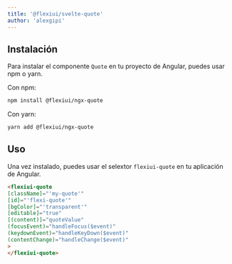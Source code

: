 ```yaml
---
title: '@flexiui/svelte-quote'
author: 'alexgipi'
---
```


## Instalación

Para instalar el componente `Quote` en tu proyecto de Angular, puedes usar npm o yarn.

Con npm:

```bash
npm install @flexiui/ngx-quote
```

Con yarn:

```bash
yarn add @flexiui/ngx-quote
```

## Uso

Una vez instalado, puedes usar el selextor `flexiui-quote` en tu aplicación de Angular.

```html
<flexiui-quote
[className]="'my-quote'"
[id]="'flexi-quote'"
[bgColor]="'transparent'"
[editable]="true"
[(content)]="quoteValue"
(focusEvent)="handleFocus($event)"
(keydownEvent)="handleKeyDown($event)"
(contentChange)="handleChange($event)"
>
</flexiui-quote>
```